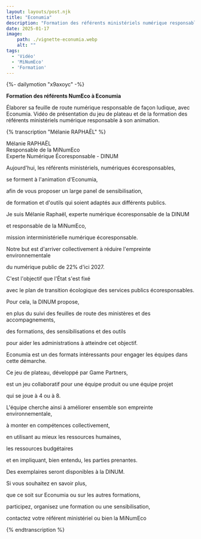 ```yaml
---
layout: layouts/post.njk
title: "Econumia"
description: "Formation des référents ministériels numérique responsable à Econumia : jeu de plateau pour élaborer sa feuille de route NumEco"
date: 2025-01-17
image:
    path: ./vignette-econumia.webp
    alt: ""
tags:
  - 'Vidéo'
  - 'MiNumEco'
  - 'Formation'
---
```

<!-- intégraton vidéo dailymotion de la chaine de la DINUM -->
{%- dailymotion "x9axoyc" -%}

<!-- légende de la vidéo-->
**Formation des référents NumEco à Econumia**

<!-- description-->
Élaborer sa feuille de route numérique responsable de façon ludique, avec Econumia. Vidéo de présentation du jeu de plateau et de la formation des référents ministériels numérique responsable à son animation.

<!-- transcription-->

{% transcription "Mélanie RAPHAËL" %}
<p>
  Mélanie RAPHAËL<br>
  Responsable de la MiNumEco<br>
  Experte Numérique Écoresponsable - DINUM
</p>

<p>Aujourd'hui, les référents ministériels, numériques écoresponsables,</p>
<p>se forment à l'animation d'Econumia,</p>
<p>afin de vous proposer un large panel de sensibilisation,</p>
<p>de formation et d'outils qui soient adaptés aux différents publics.</p>
<p>Je suis Mélanie Raphaël, experte numérique écoresponsable de la DINUM</p>
<p>et responsable de la MiNumEco,</p>
<p>mission interministérielle numérique écoresponsable.</p>
<p>Notre but est d'arriver collectivement à réduire l'empreinte environnementale</p>
<p>du numérique public de 22% d'ici 2027.</p>
<p>C'est l'objectif que l'État s'est fixé</p>
<p>avec le plan de transition écologique des services publics écoresponsables.</p>
<p>Pour cela, la DINUM propose,</p>
<p>en plus du suivi des feuilles de route des ministères et des accompagnements,</p>
<p>des formations, des sensibilisations et des outils</p>
<p>pour aider les administrations à atteindre cet objectif.</p>
<p>Econumia est un des formats intéressants pour engager les équipes dans cette démarche.</p>
<p>Ce jeu de plateau, développé par Game Partners,</p>
<p>est un jeu collaboratif pour une équipe produit ou une équipe projet</p>
<p>qui se joue à 4 ou à 8.</p>
<p>L'équipe cherche ainsi à améliorer ensemble son empreinte environnementale,</p>
<p>à monter en compétences collectivement,</p>
<p>en utilisant au mieux les ressources humaines,</p>
<p>les ressources budgétaires</p>
<p>et en impliquant, bien entendu, les parties prenantes.</p>
<p>Des exemplaires seront disponibles à la DINUM.</p>
<p>Si vous souhaitez en savoir plus,</p>
<p>que ce soit sur Econumia ou sur les autres formations,</p>
<p>participez, organisez une formation ou une sensibilisation,</p>
<p>contactez votre référent ministériel ou bien la MiNumEco</p>
{% endtranscription %}
